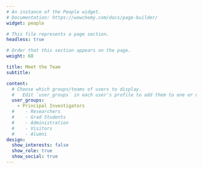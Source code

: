```yaml
---
# An instance of the People widget.
# Documentation: https://wowchemy.com/docs/page-builder/
widget: people

# This file represents a page section.
headless: true

# Order that this section appears on the page.
weight: 68

title: Meet the Team
subtitle:

content:
  # Choose which groups/teams of users to display.
  #   Edit `user_groups` in each user's profile to add them to one or more of these groups.
  user_groups:
    - Principal Investigators
  #    - Researchers
  #    - Grad Students
  #    - Administration
  #    - Visitors
  #    - Alumni
design:
  show_interests: false
  show_role: true
  show_social: true
---
```

